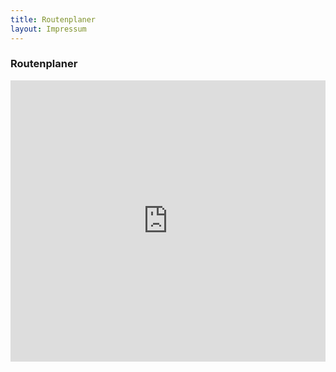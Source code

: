```yaml
---
title: Routenplaner
layout: Impressum
---
```



<h3><i class="fa fa-compass"></i> Routenplaner</h3>
<iframe src="https://www.google.com/maps/embed?pb=!1m5!3m3!1m2!1s0x4799db3f44055ac9%3A0xd511a44099528ef2!2sFriedrich-Eugens-Gymnasium%2C+Silberburgstra%C3%9Fe%2C+Stuttgart%2C+Deutschland!5e0!3m2!1sde!2s!4v1385815797580" width="100%" height="450" frameborder="0" style="border:0">
</iframe>
    
